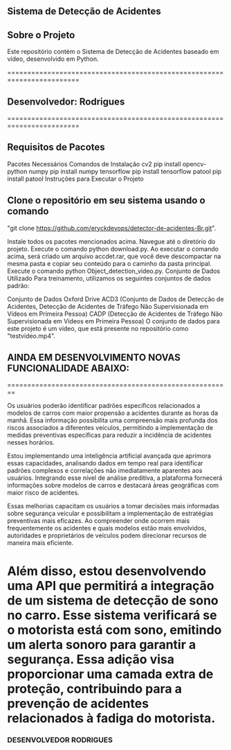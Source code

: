 ## Sistema de Detecção de Acidentes

## Sobre o Projeto
Este repositório contém o Sistema de Detecção de Acidentes baseado em vídeo, desenvolvido em Python.

========================================================================
## Desenvolvedor: Rodrigues
========================================================================
## Requisitos de Pacotes

Pacotes Necessários	Comandos de Instalação
cv2	pip install opencv-python
numpy	pip install numpy
tensorflow	pip install tensorflow
patool	pip install patool
Instruções para Executar o Projeto

## Clone o repositório em seu sistema usando o comando 

"git clone https://github.com/eryckdevops/detector-de-acidentes-Br.git".

Instale todos os pacotes mencionados acima.
Navegue até o diretório do projeto.
Execute o comando python download.py.
Ao executar o comando acima, será criado um arquivo accdet.rar, que você deve descompactar na mesma pasta e copiar seu conteúdo para o caminho da pasta principal.
Execute o comando python Object_detection_video.py.
Conjunto de Dados Utilizado
Para treinamento, utilizamos os seguintes conjuntos de dados padrão:

Conjunto de Dados Oxford Drive
ACD3 (Conjunto de Dados de Detecção de Acidentes, Detecção de Acidentes de Tráfego Não Supervisionada em Vídeos em Primeira Pessoa)
CADP (Detecção de Acidentes de Tráfego Não Supervisionada em Vídeos em Primeira Pessoa)
O conjunto de dados para este projeto é um vídeo, que está presente no repositório como "testvideo.mp4".


## AINDA EM DESENVOLVIMENTO NOVAS FUNCIONALIDADE ABAIXO:
========================================================

Os usuários poderão identificar padrões específicos relacionados a modelos de carros com maior propensão a acidentes durante as horas da manhã. Essa informação possibilita uma compreensão mais profunda dos riscos associados a diferentes veículos, permitindo a implementação de medidas preventivas específicas para reduzir a incidência de acidentes nesses horários.

Estou implementando uma inteligência artificial avançada que aprimora essas capacidades, analisando dados em tempo real para identificar padrões complexos e correlações não imediatamente aparentes aos usuários. Integrando esse nível de análise preditiva, a plataforma fornecerá informações sobre modelos de carros e destacará áreas geográficas com maior risco de acidentes.

Essas melhorias capacitam os usuários a tomar decisões mais informadas sobre segurança veicular e possibilitam a implementação de estratégias preventivas mais eficazes. Ao compreender onde ocorrem mais frequentemente os acidentes e quais modelos estão mais envolvidos, autoridades e proprietários de veículos podem direcionar recursos de maneira mais eficiente.

Além disso, estou desenvolvendo uma API que permitirá a integração de um sistema de detecção de sono no carro. Esse sistema verificará se o motorista está com sono, emitindo um alerta sonoro para garantir a segurança. Essa adição visa proporcionar uma camada extra de proteção, contribuindo para a prevenção de acidentes relacionados à fadiga do motorista.
====================================================================================================

### DESENVOLVEDOR RODRIGUES